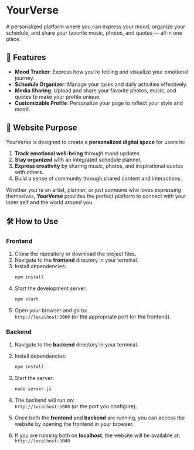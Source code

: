 # YourVerse  
A personalized platform where you can express your mood, organize your schedule, and share your favorite music, photos, and quotes — all in one place.

## 🌟 Features  
- **Mood Tracker**: Express how you're feeling and visualize your emotional journey.  
- **Schedule Organizer**: Manage your tasks and daily activities effectively.  
- **Media Sharing**: Upload and share your favorite photos, music, and quotes to make your profile unique.  
- **Customizable Profile**: Personalize your page to reflect your style and mood.  

## 🚀 Website Purpose  
YourVerse is designed to create a **personalized digital space** for users to:  
1. **Track emotional well-being** through mood updates.  
2. **Stay organized** with an integrated schedule planner.  
3. **Express creativity** by sharing music, photos, and inspirational quotes with others.  
4. Build a sense of community through shared content and interactions.  

Whether you're an artist, planner, or just someone who loves expressing themselves, **YourVerse** provides the perfect platform to connect with your inner self and the world around you.  

## 🛠️ How to Use  

### **Frontend**  
1. Clone the repository or download the project files.  
2. Navigate to the **frontend** directory in your terminal.  
3. Install dependencies:  
   ```bash
   npm install

4. Start the development server:  
   ```bash
   npm start

5. Open your browser and go to:  
   `http://localhost:3000` (or the appropriate port for the frontend).  

### Backend  
1. Navigate to the **backend** directory in your terminal.  
2. Install dependencies:  
   ```bash
   npm install
3. Start the server:  
   ```bash
   node server.js

4. The backend will run on:  
   `http://localhost:5000` (or the port you configure).  

5. Once both the **frontend** and **backend** are running, you can access the website by opening the frontend in your browser.  

6. If you are running both on **localhost**, the website will be available at:  
   `http://localhost:3000`  
